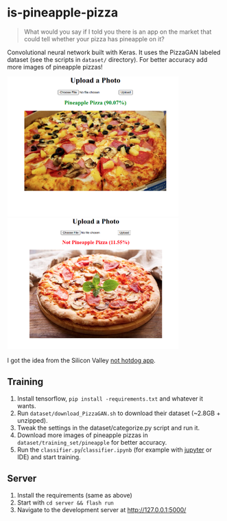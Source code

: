 # is-pineapple-pizza

> What would you say if I told you there is an app on the market that could tell whether your pizza has pineapple on it?

Convolutional neural network built with Keras. It uses the PizzaGAN labeled dataset (see the scripts in `dataset/` directory). For better accuracy add more
 images of pineapple pizzas!

<div>
<img src="./assets/pineapple_detected.png" alt="drawing" width="400px"/>
<img src="./assets/not_pineapple_detected.png" alt="drawing" width="400px"/>
</div>

I got the idea from the Silicon Valley [not hotdog app](https://www.youtube.com/watch?v=vIci3C4JkL0).

## Training
1. Install tensorflow, `pip install -requirements.txt` and whatever it wants.
2. Run `dataset/download_PizzaGAN.sh` to download their dataset (~2.8GB + unzipped).
3. Tweak the settings in the dataset/categorize.py script and run it.
4. Download more images of pineapple pizzas in `dataset/training_set/pineapple` for better accuracy.
5. Run the `classifier.py`/`classifier.ipynb` (for example with [jupyter](https://jupyter.org/) or IDE) and start training.

## Server
1. Install the requirements (same as above)
2. Start with `cd server && flash run`
3. Navigate to the development server at http://127.0.0.1:5000/
 
